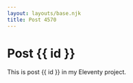 ```yaml
---
layout: layouts/base.njk
title: Post 4570
---
```


# Post {{ id }}

This is post {{ id }} in my Eleventy project.
